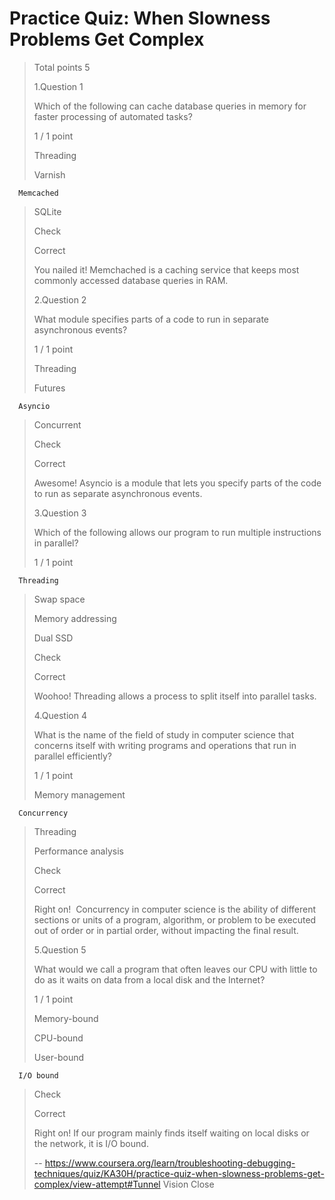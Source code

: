 # Practice Quiz: When Slowness Problems Get Complex
> 
> Total points 5
> 
>  1.Question 1
> 
> Which of the following can cache database queries in memory for faster processing of automated tasks?
> 
> 1 / 1 point 
> 
>  Threading 
> 
>  Varnish 
> 

      Memcached 
> 
>  SQLite 
> 
> Check
> 
> Correct
> 
> You nailed it! Memchached is a caching service that keeps most commonly accessed database queries in RAM.
> 
>  2.Question 2
> 
> What module specifies parts of a code to run in separate asynchronous events?
> 
> 1 / 1 point 
> 
>  Threading 
> 
>  Futures 
> 

      Asyncio 
> 
>  Concurrent 
> 
> Check
> 
> Correct
> 
> Awesome! Asyncio is a module that lets you specify parts of the code to run as separate asynchronous events.
> 
>  3.Question 3
> 
> Which of the following allows our program to run multiple instructions in parallel?
> 
> 1 / 1 point 
> 

      Threading 
> 
>  Swap space 
> 
>  Memory addressing 
> 
>  Dual SSD 
> 
> Check
> 
> Correct
> 
> Woohoo! Threading allows a process to split itself into parallel tasks.
> 
>  4.Question 4
> 
> What is the name of the field of study in computer science that concerns itself with writing programs and operations that run in parallel efficiently?
> 
> 1 / 1 point 
> 
>  Memory management 
> 

      Concurrency 
> 
>  Threading 
> 
>  Performance analysis 
> 
> Check
> 
> Correct
> 
> Right on!  Concurrency in computer science is the ability of different sections or units of a program, algorithm, or problem to be executed out of order or in partial order, without impacting the final result.
> 
>  5.Question 5
> 
> What would we call a program that often leaves our CPU with little to do as it waits on data from a local disk and the Internet?
> 
> 1 / 1 point 
> 
>  Memory-bound 
> 
>  CPU-bound 
> 
>  User-bound 
> 

      I/O bound 
> 
> Check
> 
> Correct
> 
> Right on! If our program mainly finds itself waiting on local disks or the network, it is I/O bound.
>
> -- https://www.coursera.org/learn/troubleshooting-debugging-techniques/quiz/KA30H/practice-quiz-when-slowness-problems-get-complex/view-attempt#Tunnel Vision Close
